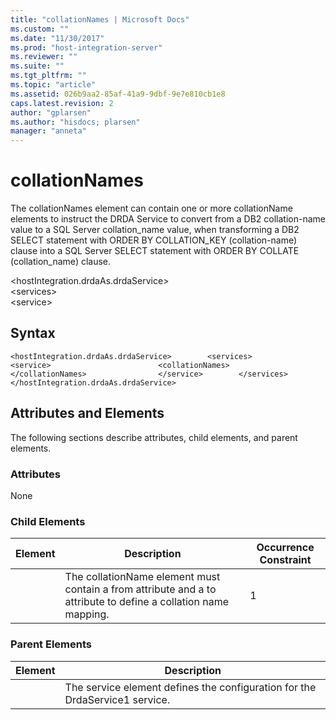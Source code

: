 ```yaml
---
title: "collationNames | Microsoft Docs"
ms.custom: ""
ms.date: "11/30/2017"
ms.prod: "host-integration-server"
ms.reviewer: ""
ms.suite: ""
ms.tgt_pltfrm: ""
ms.topic: "article"
ms.assetid: 026b9aa2-85af-41a9-9dbf-9e7e810cb1e8
caps.latest.revision: 2
author: "gplarsen"
ms.author: "hisdocs; plarsen"
manager: "anneta"
---
```

# collationNames
The collationNames element can contain one or more collationName elements to instruct the DRDA Service to convert from a DB2 collation-name value to a SQL Server collation_name value, when transforming a DB2 SELECT statement with ORDER BY COLLATION_KEY (collation-name) clause into a SQL Server SELECT statement with ORDER BY COLLATE (collation_name) clause.  

 \<hostIntegration.drdaAs.drdaService>  
\<services>  
\<service>  

## Syntax  

```  
<hostIntegration.drdaAs.drdaService>        <services>                <service>                        <collationNames>                        </collationNames>                </service>        </services></hostIntegration.drdaAs.drdaService>  
```  

## Attributes and Elements  
 The following sections describe attributes, child elements, and parent elements.  

### Attributes  
 None  

### Child Elements  

|Element|Description|Occurrence Constraint|  
|-------------|-----------------|---------------------------|  
||The collationName element must contain a from attribute and a to attribute to define a collation name mapping.|1|  

### Parent Elements  

| Element |                                 Description                                 |
|---------|-----------------------------------------------------------------------------|
|         | The service element defines the configuration for the DrdaService1 service. |

